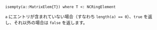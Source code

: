 ```
isempty(a::MatrixElem{T}) where T <: NCRingElement
```

`a` にエントリが含まれていない場合（すなわち `length(a) == 0`）、`true` を返し、それ以外の場合は `false` を返します。
